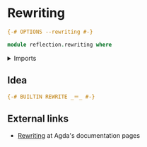 # Rewriting

```agda
{-# OPTIONS --rewriting #-}

module reflection.rewriting where
```

<details><summary>Imports</summary>

```agda
open import foundation-core.identity-types
```

</details>

## Idea

```agda
{-# BUILTIN REWRITE _＝_ #-}
```

## External links

- [Rewriting](https://agda.readthedocs.io/en/latest/language/rewriting.html) at
  Agda's documentation pages
